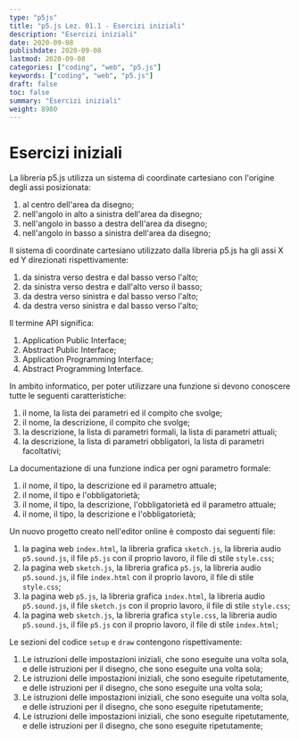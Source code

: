 ```yaml
---
type: "p5js"
title: "p5.js Lez. 01.1 - Esercizi iniziali"
description: "Esercizi iniziali"
date: 2020-09-08
publishdate: 2020-09-08
lastmod: 2020-09-08
categories: ["coding", "web", "p5.js"]
keywords: ["coding", "web", "p5.js"]
draft: false
toc: false
summary: "Esercizi iniziali"
weight: 8980
---
```


# Esercizi iniziali

La libreria p5.js utilizza un sistema di coordinate cartesiano con l'origine degli assi posizionata:

1. al centro dell'area da disegno;
2. nell'angolo in alto a sinistra dell'area da disegno;
3. nell'angolo in basso a destra dell'area da disegno;
4. nell'angolo in basso a sinistra dell'area da disegno;

Il sistema di coordinate cartesiano utilizzato dalla libreria p5.js ha gli assi X ed Y direzionati rispettivamente:

1. da sinistra verso destra e dal basso verso l'alto;
2. da sinistra verso destra e dall'alto verso il basso;
3. da destra verso sinistra e dal basso verso l'alto;
4. da destra verso sinistra e dal basso verso l'alto;

Il termine API significa:

1. Application Public Interface;
2. Abstract Public Interface;
3. Application Programming Interface;
4. Abstract Programming Interface.

In ambito informatico, per poter utilizzare una funzione si devono conoscere tutte le seguenti caratteristiche:

1. il nome, la lista dei parametri ed il compito che svolge;
2. il nome, la descrizione, il compito che svolge;
3. la descrizione, la lista di parametri formali, la lista di parametri attuali;
4. la descrizione, la lista di parametri obbligatori, la lista di parametri facoltativi;

La documentazione di una funzione indica per ogni parametro formale:

1. il nome, il tipo, la descrizione ed il parametro attuale;
2. il nome, il tipo e l'obbligatorietà;
3. il nome, il tipo, la descrizione, l'obbligatorietà ed il parametro attuale;
4. il nome, il tipo, la descrizione e l'obbligatorietà;

Un nuovo progetto creato nell'editor online è composto dai seguenti file:

1. la pagina web ``index.html``, la libreria grafica ``sketch.js``, la libreria audio ``p5.sound.js``, il file ``p5.js`` con il proprio lavoro, il file di stile ``style.css``;
2. la pagina web ``sketch.js``, la libreria grafica ``p5.js``, la libreria audio ``p5.sound.js``, il file ``index.html`` con il proprio lavoro, il file di stile ``style.css``;
3. la pagina web ``p5.js``, la libreria grafica ``index.html``, la libreria audio ``p5.sound.js``, il file ``sketch.js`` con il proprio lavoro, il file di stile ``style.css``;
4. la pagina web ``sketch.js``, la libreria grafica ``style.css``, la libreria audio ``p5.sound.js``, il file ``p5.js`` con il proprio lavoro, il file di stile ``index.html``;

Le sezioni del codice ``setup`` e ``draw`` contengono rispettivamente:

1. Le istruzioni delle impostazioni iniziali, che sono eseguite una volta sola, e delle istruzioni per il disegno, che sono eseguite una volta sola;
2. Le istruzioni delle impostazioni iniziali, che sono eseguite ripetutamente, e delle istruzioni per il disegno, che sono eseguite una volta sola;
3. Le istruzioni delle impostazioni iniziali, che sono eseguite una volta sola, e delle istruzioni per il disegno, che sono eseguite ripetutamente;
4. Le istruzioni delle impostazioni iniziali, che sono eseguite ripetutamente, e delle istruzioni per il disegno, che sono eseguite ripetutamente;
